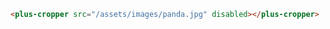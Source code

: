 ```html [template] [dock]
<plus-cropper src="/assets/images/panda.jpg" disabled></plus-cropper>
```
